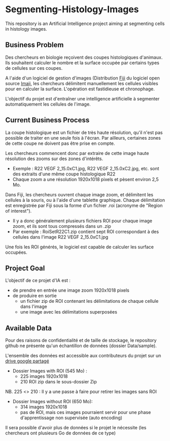 # Segmenting-Histology-Images

This repository is an Artificial Intelligence project aiming at segmenting cells in histology images.

## Business Problem

Des chercheurs en biologie reçoivent des coupes histologiques d'animaux. Ils souhaitent calculer le nombre et la surface occupée par certains types de cellules sur ces coupes. 

A l'aide d'un logiciel de gestion d'images (Distribution [Fiji](http://fiji.sc/) du logiciel open source [Imaji](https://en.wikipedia.org/wiki/ImageJ), les chercheurs délimitent manuellement les cellules visibles pour en calculer la surface. L'opération est fastidieuse et chronophage.

L'objectif du projet est d'entraîner une intelligence artificielle à segmenter automatiquement les cellules de l'image.

## Current Business Process

La coupe histologique est un fichier de très haute résolution, qu'il n'est pas possible de traiter en une seule fois à l'écran. Par ailleurs, certaines zones de cette coupe ne doivent pas être prise en compte.

Les chercheurs commencent donc par extraire de cette image haute résolution des zooms sur des zones d'intérêts.

* Exemple : R22 VEGF 2_15.0xC1.jpg, R22 VEGF 2_15.0xC2.jpg, etc. sont des extraits d'une même coupe histologique R22
* Chaque zoom a une résolution 1920x1018 pixels et pèsent environ 2,5 Mo.

Dans Fiji, les chercheurs ouvrent chaque image zoom, et délimitent les cellules à la souris, ou à l'aide d'une tablette graphique. Chaque délimitation est enregistrée par Fiji sous la forme d'un fichier .roi (acronyme de "Region of interest").
* Il y a donc généralement plusieurs fichiers ROI pour chaque image zoom, et ils sont tous compressés dans un .zip
* Par exemple : RoiSetR22C1.zip contient sept ROI correspondant à des cellules dans l'image R22 VEGF 2_15.0xC1.jpg

Une fois les ROI générés, le logiciel est capable de calculer les surface occupées.

## Project Goal

L'objectif de ce projet d'IA est :
* de prendre en entrée une image zoom 1920x1018 pixels
* de produire en sortie
  * un fichier zip de ROI contenant les délimitations de chaque cellule dans l'image
  * une image avec les délimitations superposées

## Available Data

Pour des raisons de confidentialité et de taille de stockage, le repository github ne présente qu'un échantillon de données (dossier Data/sample).

L'ensemble des données est accessible aux contributeurs du projet sur un [drive google partagé](https://drive.google.com/open?id=1rmJG8g-bZpiiZyb6SJd3uqtqJOa-EQ9X)

* Dossier Images with ROI (545 Mo) :
  * 225 images 1920x1018
  * 210 ROI zip dans le sous-dossier Zip

NB.  225 <> 210 : Il y a une passe à faire pour retirer les images sans ROI

* Dossier Images without ROI (650 Mo):
  * 314 images 1920x1018
  * pas de ROI, mais ces images pourraient servir pour une phase d'apprentissage non supervisée (auto encoding)

Il sera possible d'avoir plus de données si le projet le nécessite (les chercheurs ont plusieurs Go de données de ce type)
